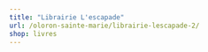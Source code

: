 ```yaml
---
title: "Librairie L'escapade"
url: /oloron-sainte-marie/librairie-lescapade-2/
shop: livres
---
```

